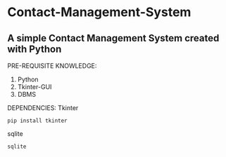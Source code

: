 # Contact-Management-System
A simple Contact Management System created with Python
-------------------------------------------------------
PRE-REQUISITE KNOWLEDGE:
1. Python
2. Tkinter-GUI
3. DBMS

DEPENDENCIES:
Tkinter
```
pip install tkinter 
```
sqlite
```
sqlite
```
